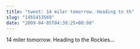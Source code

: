 ```yaml
---
title: "tweet: 14 miler tomorrow. Heading to th"
slug: "1455453569"
date: "2009-04-05T04:30:25+00:00"
---
```

14 miler tomorrow. Heading to the Rockies...